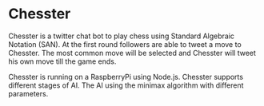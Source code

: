# Chesster
Chesster is a twitter chat bot to play chess using Standard Algebraic Notation (SAN).
At the first round followers are able to tweet a move to Chesster.
The most common move will be selected and Chesster will tweet his own move till the game ends.

Chesster is running on a RaspberryPi using Node.js.
Chesster supports different stages of AI. The AI using the minimax algorithm with different parameters.
